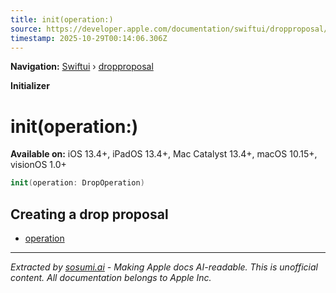 ```yaml
---
title: init(operation:)
source: https://developer.apple.com/documentation/swiftui/dropproposal/init(operation:)
timestamp: 2025-10-29T00:14:06.306Z
---
```


**Navigation:** [Swiftui](/documentation/swiftui) › [dropproposal](/documentation/swiftui/dropproposal)

**Initializer**

# init(operation:)

**Available on:** iOS 13.4+, iPadOS 13.4+, Mac Catalyst 13.4+, macOS 10.15+, visionOS 1.0+

```swift
init(operation: DropOperation)
```

## Creating a drop proposal

- [operation](/documentation/swiftui/dropproposal/operation)

---

*Extracted by [sosumi.ai](https://sosumi.ai) - Making Apple docs AI-readable.*
*This is unofficial content. All documentation belongs to Apple Inc.*
